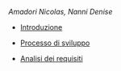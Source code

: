 *Amadori Nicolas, Nanni Denise*

- [Introduzione](sections/introduzione.md)

- [Processo di sviluppo](sections/processo-di-sviluppo.md)

- [Analisi dei requisiti](sections/analisi-requisiti.md)
